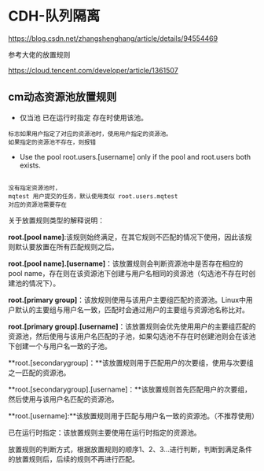# CDH-队列隔离





https://blog.csdn.net/zhangshenghang/article/details/94554469





参考大佬的放置规则

https://cloud.tencent.com/developer/article/1361507





## cm动态资源池放置规则



* 仅当池 已在运行时指定 存在时使用该池。

```shell
标志如果用户指定了对应的资源池时，使用用户指定的资源池。
如果指定的资源池不存在，则报错
```



* Use the pool root.users.[username] only if the pool and root.users both exists.

```shell

没有指定资源池时，
mqtest 用户提交的任务，默认使用类似 root.users.mqtest
对应的资源池需要存在

```





关于放置规则类型的解释说明：

**root.[pool name]**:该规则始终满足，在其它规则不匹配的情况下使用，因此该规则默认要放置在所有匹配规则之后。

**root.[pool name].[username]**：该放置规则会判断资源池中是否存在相应的pool name，存在则在该资源池下创建与用户名相同的资源池（勾选池不存在时创建池的情况下）。

**root.[primary group]**：该放规则使用与该用户主要组匹配的资源池。Linux中用户默认的主要组与用户名一致，匹配时会通过用户的主要组与资源池名称比对。

**root.[primary group].[username]**：该放置规则会优先使用用户的主要组匹配的资源池，然后使用与该用户名匹配的子池，如果勾选池不存在时创建池则会在该池下创建一个与用户名一致的子池。

**root.[secondarygroup]：**该放置规则用于匹配用户的次要组，使用与次要组之一匹配的资源池。

**root.[secondarygroup].[username]：**该放置规则首先匹配用户的次要组，然后使用与该用户名匹配的资源池。

**root.[username]:**该放置规则用于匹配与用户名一致的资源池。（不推荐使用）

已在运行时指定：该放置规则主要使用在运行时指定的资源池。

放置规则的判断方式，根据放置规则的顺序1、2、3…进行判断，判断到满足条件的放置规则后，后续的规则不再进行匹配。